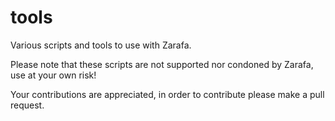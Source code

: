tools
=====

Various scripts and tools to use with Zarafa.

Please note that these scripts are not supported nor condoned by Zarafa, use at your own risk!

Your contributions are appreciated, in order to contribute please make a pull request.
